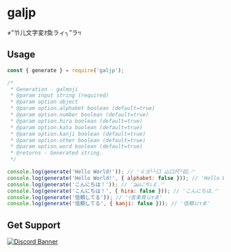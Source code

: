 # galjp
≠”兯儿文字変ｵ奐ラィ┐”ラױ

## Usage
```js
const { generate } = require('galjp');

/*
 * Generation - galmoji
 * @param input string (required)
 * @param option object
 * @param option.alphabet boolean (default=true)
 * @param option.number boolean (default=true)
 * @param option.hira boolean (default=true)
 * @param option.kata boolean (default=true)
 * @param option.kanji boolean (default=true)
 * @param option.other boolean (default=true)
 * @param option.word boolean (default=true)
 * @returns - Generated string.
 */

console.log(generate('Hello World!')); // '丩ヨ└└口 山口尺└囙.ᐟ'
console.log(generate('Hello World!', { alphabet: false })); // 'Hello World.ᐟ'
console.log(generate('こんにちは！')); // '⊇ωﾚﾆㄘﾚ￡.ᐟ'
console.log(generate('こんにちは！', { hira: false })); // 'こんにちは.ᐟ'
console.log(generate('信頼してる')); // 'ｲ言束頁Ｕτゑ'
console.log(generate('信頼してる', { kanji: false })); // '信頼Ｕτゑ'
```

## Get Support
<a href="https://discord.gg/yKW8wWKCnS"><img src="https://discordapp.com/api/guilds/1005287561582878800/widget.png?style=banner4" alt="Discord Banner"/></a>
